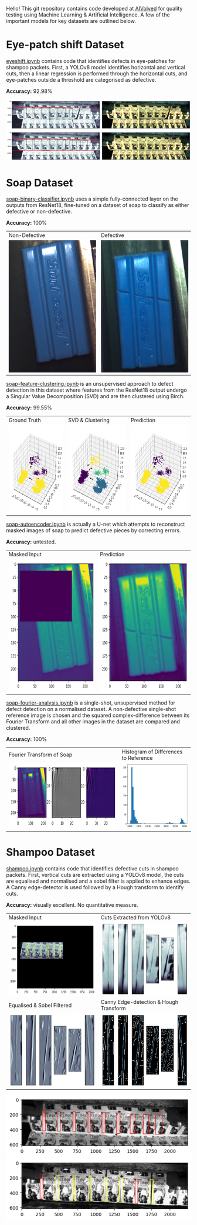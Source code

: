 Hello! This git repository contains code developed at [AIVolved](https://aivolved.in/) for quality testing using Machine Learning & Artificial Intelligence.
A few of the important models for key datasets are outlined below.

# Eye-patch shift Dataset

[eyeshift.ipynb](eyeshift.ipynb) contains code that identifies defects in eye-patches for shampoo packets.
First, a YOLOv8 model identifies horizontal and vertical cuts, then a linear regression is performed through the horizontal cuts,
and eye-patches outside a threshold are categorised as defective.

**Accuracy:** 92.98%

![img.png](assets/eyeshift.png)
![img.png](assets/eyeshift2.png)

# Soap Dataset

[soap-binary-classifier.ipynb](soap-binary-classifier.ipynb) uses a simple fully-connected layer on the outputs from ResNet18, 
fine-tuned on a dataset of soap to classify as either defective or non-defective.

**Accuracy:** 100%

<table>
<tr>
<td>Non-Defective</td>
<td>Defective</td>
</tr>
  <tr>
    <td> <img src="assets/soap-non-defective.png"  alt="1" width = 360px height = 360px ></td>
    <td><img src="assets/soap-defective.png" alt="2" width = 360px height = 360px></td>
   </tr>
</table>

[soap-feature-clustering.ipynb](soap-feature-clustering.ipynb) is an unsupervised approach to defect detection in 
this dataset where features from the ResNet18 output undergo a Singular Value Decomposition (SVD) and are then clustered using Birch.

**Accuracy:** 99.55%

<table>
<tr>
<td>Ground Truth</td>
<td>SVD & Clustering</td>
<td>Prediction</td>
</tr>
  <tr>
    <td> <img src="assets/soap-clustering-truth.png"  alt="1" width = 240px height = 240px ></td>
    <td><img src="assets/soap-clustering-outputs.png" alt="2" width = 240px height = 240px></td>
    <td><img src="assets/soap-clustering-prediction.png" alt="3" width = 240px height = 240px></td>
   </tr>
</table>

[soap-autoencoder.ipynb](soap-autoencoder.ipynb) is actually a U-net which attempts to reconstruct masked images of soap to predict defective pieces by correcting errors.

**Accuracy:** untested.

<table>
<tr>
<td>Masked Input</td>
<td>Prediction</td>
</tr>
  <tr>
    <td> <img src="assets/soap-ae-input.png"  alt="1" width = 360px height = 360px ></td>
    <td><img src="assets/soap-ae-prediction.png" alt="2" width = 360px height = 360px></td>
   </tr>
</table>

[soap-fourier-analysis.ipynb](soap-fourier-analysis.ipynb) is a single-shot, unsupervised method for defect detection on a normalised dataset.
A non-defective single-shot reference image is chosen and the squared complex-difference between its Fourier Transform and all other images in the dataset are compared and clustered.

**Accuracy:** 100%

<table>
<tr>
<td>Fourier Transform of Soap</td>
<td>Histogram of Differences to Reference</td>
</tr>
  <tr>
    <td> <img src="assets/soap-fourier-transform.png"  alt="1" width = 450px height = 180px ></td>
    <td><img src="assets/soap-fourier-transform-histogram.png" alt="2" width = 250px height = 180px></td>
   </tr>
</table>

# Shampoo Dataset

[shampoo.ipynb](shampoo.ipynb) contains code that identifies defective cuts in shampoo packets. 
First, vertical cuts are extracted using a YOLOv8 model, the cuts are equalised and normalised and a sobel filter is applied to enhance edges.
A Canny edge-detector is used followed by a Hough transform to identify cuts.

**Accuracy:** visually excellent. No quantitative measure.

<table>
<tr>
<td>Masked Input</td>
<td>Cuts Extracted from YOLOv8</td>
</tr>
  <tr>
    <td> <img src="assets/shampoo-input.png"  alt="1" width = 360px height = 200px ></td>
    <td><img src="assets/shampoo-cuts.png" alt="2" width = 360px height = 200px></td>
   </tr>

<tr>
<td>Equalised & Sobel Filtered</td>
<td>Canny Edge-detection & Hough Transform</td>
</tr>
  <tr>
    <td> <img src="assets/shampoo-sobel.png"  alt="1" width = 360px height = 200px ></td>
    <td><img src="assets/shampoo-hough.png" alt="2" width = 360px height = 200px></td>
   </tr>
</table>

![img.png](assets/shampoo2.png)
![img_1.png](assets/shampoo1.png)
